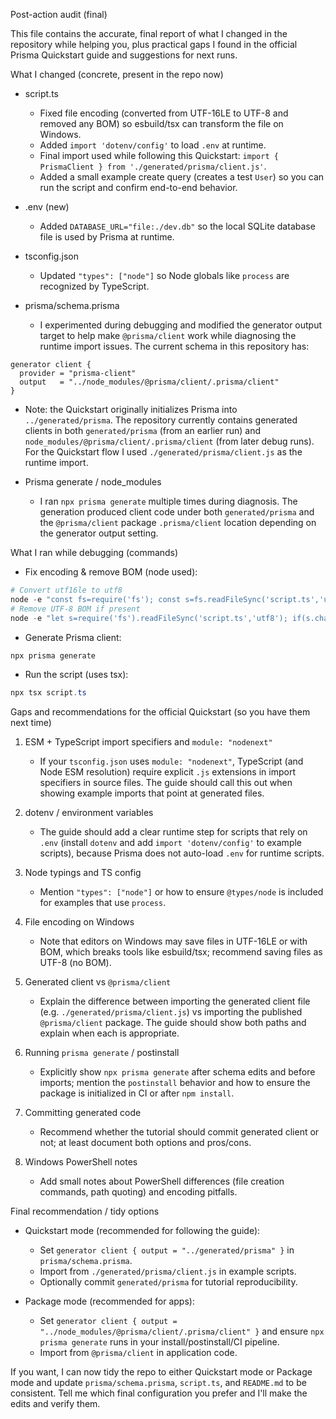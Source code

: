Post-action audit (final)

This file contains the accurate, final report of what I changed in the repository while helping you, plus practical gaps I found in the official Prisma Quickstart guide and suggestions for next runs.

What I changed (concrete, present in the repo now)

- script.ts
  - Fixed file encoding (converted from UTF-16LE to UTF-8 and removed any BOM) so esbuild/tsx can transform the file on Windows.
  - Added `import 'dotenv/config'` to load `.env` at runtime.
  - Final import used while following this Quickstart: `import { PrismaClient } from './generated/prisma/client.js'`.
  - Added a small example create query (creates a test `User`) so you can run the script and confirm end-to-end behavior.

- .env (new)
  - Added `DATABASE_URL="file:./dev.db"` so the local SQLite database file is used by Prisma at runtime.

- tsconfig.json
  - Updated `"types": ["node"]` so Node globals like `process` are recognized by TypeScript.

- prisma/schema.prisma
  - I experimented during debugging and modified the generator output target to help make `@prisma/client` work while diagnosing the runtime import issues. The current schema in this repository has:

```prisma
generator client {
  provider = "prisma-client"
  output   = "../node_modules/@prisma/client/.prisma/client"
}
```

  - Note: the Quickstart originally initializes Prisma into `../generated/prisma`. The repository currently contains generated clients in both `generated/prisma` (from an earlier run) and `node_modules/@prisma/client/.prisma/client` (from later debug runs). For the Quickstart flow I used `./generated/prisma/client.js` as the runtime import.

- Prisma generate / node_modules
  - I ran `npx prisma generate` multiple times during diagnosis. The generation produced client code under both `generated/prisma` and the `@prisma/client` package `.prisma/client` location depending on the generator output setting.

What I ran while debugging (commands)

- Fix encoding & remove BOM (node used):

```powershell
# Convert utf16le to utf8
node -e "const fs=require('fs'); const s=fs.readFileSync('script.ts','utf16le'); fs.writeFileSync('script.ts',s,'utf8'); console.log('converted to utf8')"
# Remove UTF-8 BOM if present
node -e "let s=require('fs').readFileSync('script.ts','utf8'); if(s.charCodeAt(0)===0xFEFF) s=s.slice(1); require('fs').writeFileSync('script.ts',s,'utf8'); console.log('removed BOM')"
```

- Generate Prisma client:

```powershell
npx prisma generate
```

- Run the script (uses tsx):

```powershell
npx tsx script.ts
```

Gaps and recommendations for the official Quickstart (so you have them next time)

1. ESM + TypeScript import specifiers and `module: "nodenext"`
   - If your `tsconfig.json` uses `module: "nodenext"`, TypeScript (and Node ESM resolution) require explicit `.js` extensions in import specifiers in source files. The guide should call this out when showing example imports that point at generated files.

2. dotenv / environment variables
   - The guide should add a clear runtime step for scripts that rely on `.env` (install `dotenv` and add `import 'dotenv/config'` to example scripts), because Prisma does not auto-load `.env` for runtime scripts.

3. Node typings and TS config
   - Mention `"types": ["node"]` or how to ensure `@types/node` is included for examples that use `process`.

4. File encoding on Windows
   - Note that editors on Windows may save files in UTF-16LE or with BOM, which breaks tools like esbuild/tsx; recommend saving files as UTF-8 (no BOM).

5. Generated client vs `@prisma/client`
   - Explain the difference between importing the generated client file (e.g. `./generated/prisma/client.js`) vs importing the published `@prisma/client` package. The guide should show both paths and explain when each is appropriate.

6. Running `prisma generate` / postinstall
   - Explicitly show `npx prisma generate` after schema edits and before imports; mention the `postinstall` behavior and how to ensure the package is initialized in CI or after `npm install`.

7. Committing generated code
   - Recommend whether the tutorial should commit generated client or not; at least document both options and pros/cons.

8. Windows PowerShell notes
   - Add small notes about PowerShell differences (file creation commands, path quoting) and encoding pitfalls.

Final recommendation / tidy options

- Quickstart mode (recommended for following the guide):
  - Set `generator client { output = "../generated/prisma" }` in `prisma/schema.prisma`.
  - Import from `./generated/prisma/client.js` in example scripts.
  - Optionally commit `generated/prisma` for tutorial reproducibility.

- Package mode (recommended for apps):
  - Set `generator client { output = "../node_modules/@prisma/client/.prisma/client" }` and ensure `npx prisma generate` runs in your install/postinstall/CI pipeline.
  - Import from `@prisma/client` in application code.

If you want, I can now tidy the repo to either Quickstart mode or Package mode and update `prisma/schema.prisma`, `script.ts`, and `README.md` to be consistent. Tell me which final configuration you prefer and I'll make the edits and verify them.
